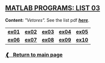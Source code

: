 ## [**MATLAB PROGRAMS: LIST 03**](#)

**Content:** _"Vetores"._
See the list pdf [**_here_**](./list03.pdf).

<table>
  <tr>
    <td> <a href="./ex01.m"> <b> ex01 </b> </a> </td>
    <td> <a href="./ex02.m"> <b> ex02 </b> </a> </td>
    <td> <a href="./ex03.m"> <b> ex03 </b> </a> </td>
    <td> <a href="./ex04.m"> <b> ex04 </b> </a> </td>
    <td> <a href="./ex05.m"> <b> ex05 </b> </a> </td>
  </tr>
  <tr>
    <td> <a href="./ex06.m"> <b> ex06 </b> </a> </td>
    <td> <a href="./ex07.m"> <b> ex07 </b> </a> </td>
    <td> <a href="./ex08.m"> <b> ex08 </b> </a> </td>
    <td> <a href="./ex09.m"> <b> ex09 </b> </a> </td>
    <td> <a href="./ex10.m"> <b> ex10 </b> </a> </td>
  </tr>
</table>

### [**❰ &nbsp; Return to main page**](../)
